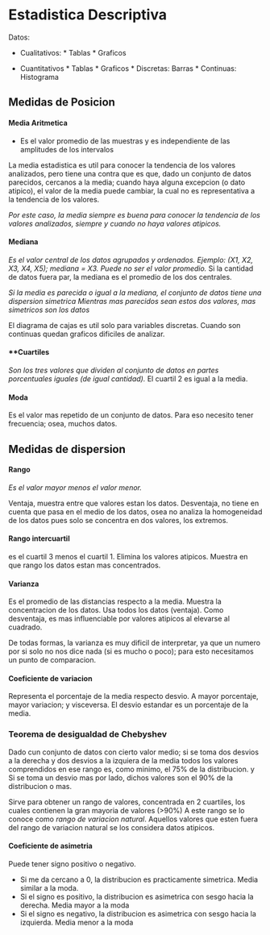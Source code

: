 # **Estadistica Descriptiva**

Datos: 

* Cualitativos: * Tablas
		* Graficos

* Cuantitativos * Tablas
		* Graficos
			* Discretas: Barras
			* Continuas: Histograma

## **Medidas de Posicion**

#### **Media Aritmetica**
	
* Es el valor promedio de las muestras  y es independiente de las amplitudes de los intervalos

La media estadistica es util para conocer la tendencia de los valores analizados, pero tiene una contra
que es que, dado un conjunto de datos parecidos, cercanos a la media; cuando haya alguna excepcion (o dato atipico), el
valor de la media puede cambiar, la cual no es representativa a la tendencia de los valores.

*Por este caso, la media siempre es buena para conocer la tendencia de los valores analizados, siempre y cuando
no haya valores atipicos.*

#### **Mediana**

*Es el valor central de los datos agrupados y ordenados. Ejemplo: (X1, X2, X3, X4, X5); mediana = X3. Puede no ser el valor promedio.*
Si la cantidad de datos fuera par, la mediana es el promedio de los dos centrales.

*Si la media es parecida o igual a la mediana, el conjunto de datos tiene una dispersion simetrica*
*Mientras mas parecidos sean estos dos valores, mas simetricos son los datos*

El diagrama de cajas es util solo para variables discretas. Cuando son continuas quedan graficos dificiles de analizar.

#### **Cuartiles

*Son los tres valores que dividen al conjunto de datos en partes porcentuales iguales (de igual cantidad).*
El cuartil 2 es igual a la media.

#### **Moda**
Es el valor mas repetido de un conjunto de datos. Para eso necesito tener frecuencia; osea, muchos datos.


## Medidas de dispersion

#### **Rango** 

*Es el valor mayor menos el valor menor.*

Ventaja, muestra entre que valores estan los datos. Desventaja, no tiene en cuenta que pasa en el medio de los datos,
osea no analiza la homogeneidad de los datos pues solo se concentra en dos valores, los extremos.

#### **Rango intercuartil**
es el cuartil 3 menos el cuartil 1. Elimina los valores atipicos. Muestra en que rango los datos estan mas concentrados.

#### **Varianza**

Es el promedio de las distancias respecto a la media. Muestra la concentracion de los datos. 
Usa todos los datos (ventaja). Como desventaja, es mas influenciable por valores atipicos al elevarse al cuadrado.

De todas formas, la varianza es muy dificil de interpretar, ya que un numero por si solo no nos dice nada (si es
mucho o poco); para esto necesitamos un punto de comparacion.

#### **Coeficiente de variacion**

Representa el porcentaje de la media respecto desvio. A mayor porcentaje, mayor variacion; y visceversa.
El desvio estandar es un porcentaje de la media. 

### **Teorema de desigualdad de Chebyshev**

Dado cun conjunto de datos con cierto valor medio; si se toma dos desvios a la derecha y dos desvios a la izquiera de la media
todos los valores comprendidos en ese rango es, como minimo, el 75% de la distribucion. y Si se toma un desvio mas por
lado, dichos valores son el 90% de la distribucion o mas.

Sirve para obtener un rango de valores, concentrada en 2 cuartiles, los cuales contienen la gran mayoria de valores (>90%)
A este rango se lo conoce como *rango de variacion natural*. Aquellos valores que esten fuera del rango de variacion natural
se los considera datos atipicos.

#### **Coeficiente de asimetria** 
Puede tener signo positivo o negativo. 

* Si me da cercano a 0, la distribucion es practicamente simetrica. Media similar a la moda.
* Si el signo es positivo, la distribucion es asimetrica con sesgo hacia la derecha. Media mayor a la moda
* Si el signo es negativo, la distribucion es asimetrica con sesgo hacia la izquierda. Media menor a la moda
















